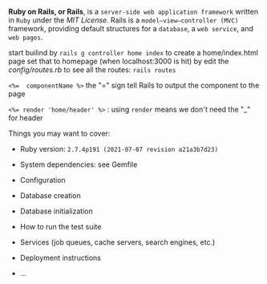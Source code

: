 **Ruby on Rails, or Rails**, is a `server-side web application framework` written in ```Ruby``` under the _MIT License_. Rails is a `model–view–controller (MVC)` framework, providing default structures for a `database`, a `web service`, and `web pages`.

start builind by `rails g controller home index` to create a home/index.html page
set that to homepage (when localhost:3000 is hit) by edit the _config/routes.rb_
to see all the routes: `rails routes`

`<%=  componentName %>` the "=" sign tell Rails to output the component to the page

`<%= render 'home/header' %>` : using `render` means we don't need the "_" for header



Things you may want to cover:

- Ruby version: `2.7.4p191 (2021-07-07 revision a21a3b7d23)`

- System dependencies: see Gemfile

- Configuration

- Database creation

- Database initialization

- How to run the test suite

- Services (job queues, cache servers, search engines, etc.)

- Deployment instructions

- ...
